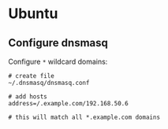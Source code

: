 # Ubuntu

## Configure dnsmasq

Configure `*` wildcard domains:

```
# create file 
~/.dnsmasq/dnsmasq.conf

# add hosts
address=/.example.com/192.168.50.6

# this will match all *.example.com domains
```



